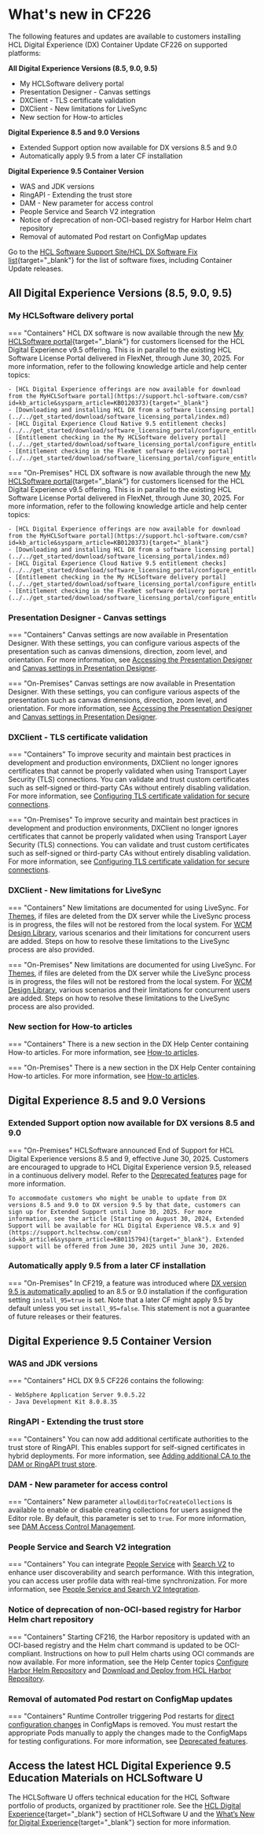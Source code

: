 # What's new in CF226 

The following features and updates are available to customers installing HCL Digital Experience (DX) Container Update CF226 on supported platforms:

**All Digital Experience Versions (8.5, 9.0, 9.5)**

- My HCLSoftware delivery portal
- Presentation Designer - Canvas settings
- DXClient - TLS certificate validation
- DXClient - New limitations for LiveSync
- New section for How-to articles

**Digital Experience 8.5 and 9.0 Versions**

- Extended Support option now available for DX versions 8.5 and 9.0
- Automatically apply 9.5 from a later CF installation

**Digital Experience 9.5 Container Version**

- WAS and JDK versions
- RingAPI - Extending the trust store
- DAM - New parameter for access control
- People Service and Search V2 integration
- Notice of deprecation of non-OCI-based registry for Harbor Helm chart repository
- Removal of automated Pod restart on ConfigMap updates

Go to the [HCL Software Support Site/HCL DX Software Fix list](https://support.hcltechsw.com/csm?id=kb_article&sysparm_article=KB0013939&sys_kb_id=519ebc84db1c341055f38d6d13961959){target="_blank"} for the list of software fixes, including Container Update releases.

## All Digital Experience Versions (8.5, 9.0, 9.5)

### My HCLSoftware delivery portal

=== "Containers"
    HCL DX software is now available through the new [My HCLSoftware portal](https://my.hcltechsw.com/){target="_blank"} for customers licensed for the HCL Digital Experience v9.5 offering. This is in parallel to the existing HCL Software License Portal delivered in FlexNet, through June 30, 2025. For more information, refer to the following knowledge article and help center topics:

    - [HCL Digital Experience offerings are now available for download from the MyHCLSoftware portal](https://support.hcl-software.com/csm?id=kb_article&sysparm_article=KB0120373){target="_blank"}
    - [Downloading and installing HCL DX from a software licensing portal](../../get_started/download/software_licensing_portal/index.md)
    - [HCL Digital Experience Cloud Native 9.5 entitlement checks](../../get_started/download/software_licensing_portal/configure_entitlement_checks/index.md)
    - [Entitlement checking in the My HCLSoftware delivery portal](../../get_started/download/software_licensing_portal/configure_entitlement_checks/configuring_mhs.md)
    - [Entitlement checking in the FlexNet software delivery portal](../../get_started/download/software_licensing_portal/configure_entitlement_checks/flexnet_license_and_delivery.md)

=== "On-Premises"
    HCL DX software is now available through the new [My HCLSoftware portal](https://my.hcltechsw.com/){target="_blank"} for customers licensed for the HCL Digital Experience v9.5 offering. This is in parallel to the existing HCL Software License Portal delivered in FlexNet, through June 30, 2025. For more information, refer to the following knowledge article and help center topics:

    - [HCL Digital Experience offerings are now available for download from the MyHCLSoftware portal](https://support.hcl-software.com/csm?id=kb_article&sysparm_article=KB0120373){target="_blank"}
    - [Downloading and installing HCL DX from a software licensing portal](../../get_started/download/software_licensing_portal/index.md)
    - [HCL Digital Experience Cloud Native 9.5 entitlement checks](../../get_started/download/software_licensing_portal/configure_entitlement_checks/index.md)
    - [Entitlement checking in the My HCLSoftware delivery portal](../../get_started/download/software_licensing_portal/configure_entitlement_checks/configuring_mhs.md)
    - [Entitlement checking in the FlexNet software delivery portal](../../get_started/download/software_licensing_portal/configure_entitlement_checks/flexnet_license_and_delivery.md)

### Presentation Designer - Canvas settings

=== "Containers"
    Canvas settings are now available in Presentation Designer. With these settings, you can configure various aspects of the presentation such as canvas dimensions, direction, zoom level, and orientation. For more information, see [Accessing the Presentation Designer](../../manage_content/wcm_authoring/presentation_designer/access/index.md) and [Canvas settings in Presentation Designer](../../manage_content/wcm_authoring/presentation_designer/usage/canvas_settings.md).

=== "On-Premises"
    Canvas settings are now available in Presentation Designer. With these settings, you can configure various aspects of the presentation such as canvas dimensions, direction, zoom level, and orientation. For more information, see [Accessing the Presentation Designer](../../manage_content/wcm_authoring/presentation_designer/access/index.md) and [Canvas settings in Presentation Designer](../../manage_content/wcm_authoring/presentation_designer/usage/canvas_settings.md).

### DXClient - TLS certificate validation

=== "Containers"
    To improve security and maintain best practices in development and production environments, DXClient no longer ignores certificates that cannot be properly validated when using Transport Layer Security (TLS) connections. You can validate and trust custom certificates such as self-signed or third-party CAs without entirely disabling validation. For more information, see [Configuring TLS certificate validation for secure connections](../../extend_dx/development_tools/dxclient/index.md#configuring-tls-certificate-validation-for-secure-connections).

=== "On-Premises"
    To improve security and maintain best practices in development and production environments, DXClient no longer ignores certificates that cannot be properly validated when using Transport Layer Security (TLS) connections. You can validate and trust custom certificates such as self-signed or third-party CAs without entirely disabling validation. For more information, see [Configuring TLS certificate validation for secure connections](../../extend_dx/development_tools/dxclient/index.md#configuring-tls-certificate-validation-for-secure-connections).

### DXClient - New limitations for LiveSync

=== "Containers"
    New limitations are documented for using LiveSync. For [Themes](../../extend_dx/development_tools/dxclient/dxclient_artifact_types/livesync.md#themes), if files are deleted from the DX server while the LiveSync process is in progress, the files will not be restored from the local system. For [WCM Design Library](../../extend_dx/development_tools/dxclient/dxclient_artifact_types/livesync.md#wcm-design-library), various scenarios and their limitations for concurrent users are added. Steps on how to resolve these limitations to the LiveSync process are also provided.

=== "On-Premises"
    New limitations are documented for using LiveSync. For [Themes](../../extend_dx/development_tools/dxclient/dxclient_artifact_types/livesync.md#themes), if files are deleted from the DX server while the LiveSync process is in progress, the files will not be restored from the local system. For [WCM Design Library](../../extend_dx/development_tools/dxclient/dxclient_artifact_types/livesync.md#wcm-design-library), various scenarios and their limitations for concurrent users are added. Steps on how to resolve these limitations to the LiveSync process are also provided.

### New section for How-to articles

=== "Containers"
    There is a new section in the DX Help Center containing How-to articles. For more information, see [How-to articles](../../guide_me/howto/index.md).

=== "On-Premises"
    There is a new section in the DX Help Center containing How-to articles. For more information, see [How-to articles](../../guide_me/howto/index.md).

## Digital Experience 8.5 and 9.0 Versions

### Extended Support option now available for DX versions 8.5 and 9.0 

=== "On-Premises"
    HCLSoftware announced End of Support for HCL Digital Experience versions 8.5 and 9, effective June 30, 2025. Customers are encouraged to upgrade to HCL Digital Experience version 9.5, released in a continuous delivery model. Refer to the [Deprecated features](../deprecated_features.md) page for more information.
    
    To accommodate customers who might be unable to update from DX versions 8.5 and 9.0 to DX version 9.5 by that date, customers can sign up for Extended Support until June 30, 2025. For more information, see the article [Starting on August 30, 2024, Extended Support will be available for HCL Digital Experience V8.5.x and 9](https://support.hcltechsw.com/csm?id=kb_article&sysparm_article=KB0115794){target="_blank"}. Extended support will be offered from June 30, 2025 until June 30, 2026.
    
### Automatically apply 9.5 from a later CF installation

=== "On-Premises"
    In CF219, a feature was introduced where [DX version 9.5 is automatically applied](../../deployment/install/traditional/cf_install/index.md) to an 8.5 or 9.0 installation if the configuration setting `install_95=true` is set. Note that a later CF might apply 9.5 by default unless you set `install_95=false`. This statement is not a guarantee of future releases or their features.

## Digital Experience 9.5 Container Version

### WAS and JDK versions

=== "Containers"
    HCL DX 9.5 CF226 contains the following:

    - WebSphere Application Server 9.0.5.22
    - Java Development Kit 8.0.8.35

### RingAPI - Extending the trust store

=== "Containers"
    You can now add additional certificate authorities to the trust store of RingAPI. This enables support for self-signed certificates in hybrid deployments. For more information, see [Adding additional CA to the DAM or RingAPI trust store](../../deployment/install/container/helm_deployment/preparation/optional_tasks/optional-configure-additonal-ca.md).

### DAM - New parameter for access control

=== "Containers"
    New parameter `allowEditorToCreateCollections` is available to enable or disable creating collections for users assigned the Editor role. By default, this parameter is set to `true`. For more information, see [DAM Access Control Management](../../manage_content/digital_assets/usage/managing_dam/dam_access_control.md#dam-access-control-in-detail).

### People Service and Search V2 integration

=== "Containers"
    You can integrate [People Service](../../extend_dx/integration/people_service/index.md) with [Search V2](../../build_sites/search_v2/index.md) to enhance user discoverability and search performance. With this integration, you can access user profile data with real-time synchronization. For more information, see [People Service and Search V2 Integration](../../extend_dx/integration/people_service/integration/people_service_search_v2_integration.md).

### Notice of deprecation of non-OCI-based registry for Harbor Helm chart repository

=== "Containers"
    Starting CF216, the Harbor repository is updated with an OCI-based registry and the Helm chart command is updated to be OCI-compliant. Instructions on how to pull Helm charts using OCI commands are now available. For more information, see the Help Center topics [Configure Harbor Helm Repository](../../deployment/install/container/helm_deployment/preparation/get_the_code/configure_harbor_helm_repo.md) and [Download and Deploy from HCL Harbor Repository](../../get_started/download/harbor_container_registry.md).

### Removal of automated Pod restart on ConfigMap updates

=== "Containers"
    Runtime Controller triggering Pod restarts for [direct configuration changes](../../deployment/manage/container_configuration/index.md#rollout-of-configuration-changes) in ConfigMaps is removed. You must restart the appropriate Pods manually to apply the changes made to the ConfigMaps for testing configurations. For more information, see [Deprecated features](../deprecated_features.md).

## Access the latest HCL Digital Experience 9.5 Education Materials on HCLSoftware U

The HCLSoftware U offers technical education for the HCL Software portfolio of products, organized by practitioner role. See the [HCL Digital Experience](https://hclsoftwareu.hcltechsw.com/hcl-dx){target="_blank"} section of HCLSoftware U and the [What’s New for Digital Experience](https://hclsoftwareu.hcltechsw.com/courses?search=eyJjYXQiOiI1NSIsInRpdGxlIjoiIiwiZmlsdGVyIjoiIn0=){target="_blank"} section for more information.